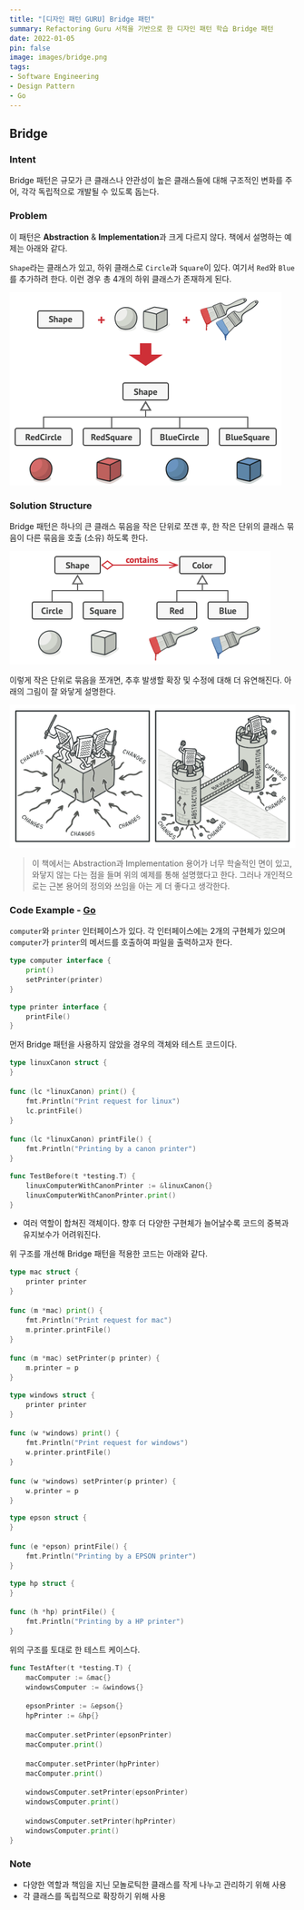 ```yaml
---
title: "[디자인 패턴 GURU] Bridge 패턴"
summary: Refactoring Guru 서적을 기반으로 한 디자인 패턴 학습 Bridge 패턴
date: 2022-01-05
pin: false
image: images/bridge.png
tags:
- Software Engineering
- Design Pattern
- Go
---
```


## Bridge

### Intent

Bridge 패턴은 규모가 큰 클래스나 얀관성이 높은 클래스들에 대해 구조적인 변화를 주어, 각각 독립적으로 개발될 수 있도록 돕는다.

### Problem

이 패턴은 **Abstraction** & **Implementation**과 크게 다르지 않다. 책에서 설명하는 예제는 아래와 같다.

`Shape`라는 클래스가 있고, 하위 클래스로 `Circle`과 `Square`이 있다. 여기서 `Red`와 `Blue`를 추가하려 한다. 이런 경우 총 4개의 하위 클래스가 존재하게 된다.

![Bridge 예제[^1]](images/bridge-problem-en.png)

### Solution Structure

Bridge 패턴은 하나의 큰 클래스 묶음을 작은 단위로 쪼갠 후, 한 작은 단위의 클래스 묶음이 다른 묶음을 호출 (소유) 하도록 한다.

![Bridge 예제 문제 해결 구조[^1]](images/bridge-solution-en.png)

이렇게 작은 단위로 묶음을 쪼개면, 추후 발생할 확장 및 수정에 대해 더 유연해진다. 아래의 그림이 잘 와닿게 설명한다.

![Bridge 이점[^1]](images/bridge-3-en.png)

>  이 책에서는 Abstraction과 Implementation 용어가 너무 학술적인 면이 있고, 와닿지 않는 다는 점을 들며 위의 예제를 통해 설명했다고 한다. 그러나 개인적으로는 근본 용어의 정의와 쓰임을 아는 게 더 좋다고 생각한다.

### Code Example - [Go](https://github.com/joonparkhere/records/tree/main/design-pattern/project/hello-structural-pattern/bridge)

`computer`와 `printer` 인터페이스가 있다. 각 인터페이스에는 2개의 구현체가 있으며 `computer`가 `printer`의 메서드를 호출하여 파일을 출력하고자 한다.

```go
type computer interface {
	print()
	setPrinter(printer)
}
```

```go
type printer interface {
	printFile()
}
```

먼저 Bridge 패턴을 사용하지 않았을 경우의 객체와 테스트 코드이다.

```go
type linuxCanon struct {
}

func (lc *linuxCanon) print() {
	fmt.Println("Print request for linux")
	lc.printFile()
}

func (lc *linuxCanon) printFile() {
	fmt.Println("Printing by a canon printer")
}	
```

```go
func TestBefore(t *testing.T) {
	linuxComputerWithCanonPrinter := &linuxCanon{}
	linuxComputerWithCanonPrinter.print()
}
```

- 여러 역할이 합쳐진 객체이다. 향후 더 다양한 구현체가 늘어날수록 코드의 중복과 유지보수가 어려워진다.

위 구조를 개선해 Bridge 패턴을 적용한 코드는 아래와 같다.

```go
type mac struct {
	printer printer
}

func (m *mac) print() {
	fmt.Println("Print request for mac")
	m.printer.printFile()
}

func (m *mac) setPrinter(p printer) {
	m.printer = p
}
```

```go
type windows struct {
	printer printer
}

func (w *windows) print() {
	fmt.Println("Print request for windows")
	w.printer.printFile()
}

func (w *windows) setPrinter(p printer) {
	w.printer = p
}
```

```go
type epson struct {
}

func (e *epson) printFile() {
	fmt.Println("Printing by a EPSON printer")
}
```

```go
type hp struct {
}

func (h *hp) printFile() {
	fmt.Println("Printing by a HP printer")
}
```

위의 구조를 토대로 한 테스트 케이스다.

```go
func TestAfter(t *testing.T) {
	macComputer := &mac{}
	windowsComputer := &windows{}

	epsonPrinter := &epson{}
	hpPrinter := &hp{}

	macComputer.setPrinter(epsonPrinter)
	macComputer.print()

	macComputer.setPrinter(hpPrinter)
	macComputer.print()

	windowsComputer.setPrinter(epsonPrinter)
	windowsComputer.print()

	windowsComputer.setPrinter(hpPrinter)
	windowsComputer.print()
}
```

### Note

- 다양한 역할과 책임을 지닌 모놀로틱한 클래스를 작게 나누고 관리하기 위해 사용
- 각 클래스를 독립적으로 확장하기 위해 사용

[^1]: [Bridge Origin](https://refactoring.guru/design-patterns/bridge)
